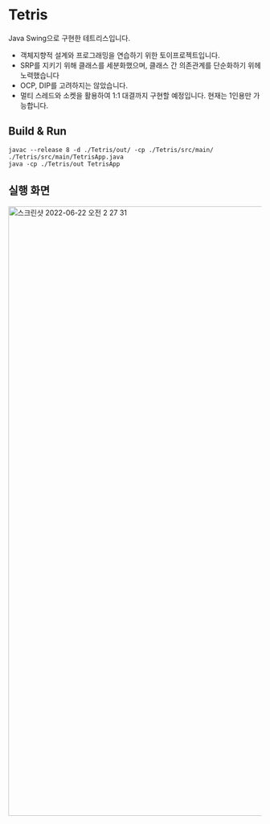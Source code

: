 # Tetris

Java Swing으로 구현한 테트리스입니다.  

- 객체지향적 설계와 프로그래밍을 연습하기 위한 토이프로젝트입니다.
- SRP를 지키기 위해 클래스를 세분화했으며, 클래스 간 의존관계를 단순화하기 위헤 노력했습니다
- OCP, DIP를 고려하지는 않았습니다.
- 멀티 스레드와 소켓을 활용하여 1:1 대결까지 구현할 예정입니다. 현재는 1인용만 가능합니다.

## Build & Run
```shell
javac --release 8 -d ./Tetris/out/ -cp ./Tetris/src/main/ ./Tetris/src/main/TetrisApp.java
java -cp ./Tetris/out TetrisApp
```
## 실행 화면
<img width="1212" alt="스크린샷 2022-06-22 오전 2 27 31" src="https://user-images.githubusercontent.com/16686954/174861135-f07cbf27-eb9c-4ff2-b15c-c4e9b05b7ba1.png">
